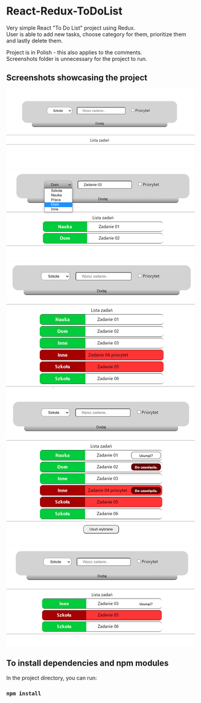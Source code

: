 # React-Redux-ToDoList
Very simple React "To Do List" project using Redux. </br>
User is able to add new tasks, choose category for them, prioritize them and lastly delete them.

Project is in Polish - this also applies to the comments. </br>
Screenshots folder is unnecessary for the project to run. </br>

## Screenshots showcasing the project

<img src="https://github.com/PiotrOtta/React-Redux-ToDoList/blob/main/screenshots/ToDoList_01.png">
<img src="https://github.com/PiotrOtta/React-Redux-ToDoList/blob/main/screenshots/ToDoList_02.png">
<img src="https://github.com/PiotrOtta/React-Redux-ToDoList/blob/main/screenshots/ToDoList_03.png">
<img src="https://github.com/PiotrOtta/React-Redux-ToDoList/blob/main/screenshots/ToDoList_04.png">
<img src="https://github.com/PiotrOtta/React-Redux-ToDoList/blob/main/screenshots/ToDoList_05.png">

## To install dependencies and npm modules

In the project directory, you can run:

### `npm install`
